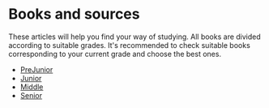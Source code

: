 # Books and sources

These articles will help you find your way of studying. All books are divided according to suitable grades. It's recommended to check suitable books corresponding to your current grade and choose the best ones.

- [PreJunior](PreJunior.md)
- [Junior](Junior.md)
- [Middle](Middle.md)
- [Senior](Senior.md)
